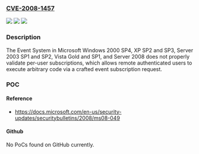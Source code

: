 ### [CVE-2008-1457](https://cve.mitre.org/cgi-bin/cvename.cgi?name=CVE-2008-1457)
![](https://img.shields.io/static/v1?label=Product&message=n%2Fa&color=blue)
![](https://img.shields.io/static/v1?label=Version&message=n%2Fa&color=blue)
![](https://img.shields.io/static/v1?label=Vulnerability&message=n%2Fa&color=brighgreen)

### Description

The Event System in Microsoft Windows 2000 SP4, XP SP2 and SP3, Server 2003 SP1 and SP2, Vista Gold and SP1, and Server 2008 does not properly validate per-user subscriptions, which allows remote authenticated users to execute arbitrary code via a crafted event subscription request.

### POC

#### Reference
- https://docs.microsoft.com/en-us/security-updates/securitybulletins/2008/ms08-049

#### Github
No PoCs found on GitHub currently.

